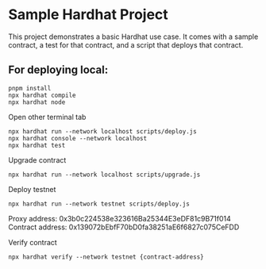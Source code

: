 # Sample Hardhat Project

This project demonstrates a basic Hardhat use case. It comes with a sample contract, a test for that contract, and a script that deploys that contract.

## For deploying local:

```shell
pnpm install
npx hardhat compile
npx hardhat node
```

Open other terminal tab

```shell
npx hardhat run --network localhost scripts/deploy.js
npx hardhat console --network localhost
npx hardhat test
```

Upgrade contract

```shell
npx hardhat run --network localhost scripts/upgrade.js
```

Deploy testnet

```shell
npx hardhat run --network testnet scripts/deploy.js
```

Proxy address: 0x3b0c224538e323616Ba25344E3eDF81c9B71f014
Contract address: 0x139072bEbfF70bD0fa38251aE6f6827c075CeFDD

Verify contract

```shell
npx hardhat verify --network testnet {contract-address}
```